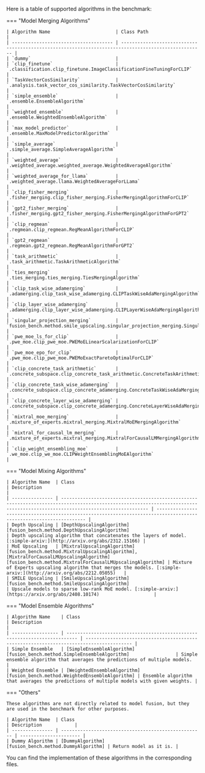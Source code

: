 Here is a table of supported algorithms in the benchmark:

=== "Model Merging Algorithms"

    | Algorithm Name                        | Class Path                                                                                           |
    | ------------------------------------- | ---------------------------------------------------------------------------------------------------- |
    | `dummy`                               |
    | `clip_finetune`                       | `.classification.clip_finetune.ImageClassificationFineTuningForCLIP`                                 |
    | `TaskVectorCosSimilarity`             | `.analysis.task_vector_cos_similarity.TaskVectorCosSimilarity`                                       |
    | `simple_ensemble`                     | `.ensemble.EnsembleAlgorithm`                                                                        |
    | `weighted_ensemble`                   | `.ensemble.WeightedEnsembleAlgorithm`                                                                |
    | `max_model_predictor`                 | `.ensemble.MaxModelPredictorAlgorithm`                                                               |
    | `simple_average`                      | `.simple_average.SimpleAverageAlgorithm`                                                             |
    | `weighted_average`                    | `.weighted_average.weighted_average.WeightedAverageAlgorithm`                                        |
    | `weighted_average_for_llama`          | `.weighted_average.llama.WeightedAverageForLLama`                                                    |
    | `clip_fisher_merging`                 | `.fisher_merging.clip_fisher_merging.FisherMergingAlgorithmForCLIP`                                  |
    | `gpt2_fisher_merging`                 | `.fisher_merging.gpt2_fisher_merging.FisherMergingAlgorithmForGPT2`                                  |
    | `clip_regmean`                        | `.regmean.clip_regmean.RegMeanAlgorithmForCLIP`                                                      |
    | `gpt2_regmean`                        | `.regmean.gpt2_regmean.RegMeanAlgorithmForGPT2`                                                      |
    | `task_arithmetic`                     | `.task_arithmetic.TaskArithmeticAlgorithm`                                                           |
    | `ties_merging`                        | `.ties_merging.ties_merging.TiesMergingAlgorithm`                                                    |
    | `clip_task_wise_adamerging`           | `.adamerging.clip_task_wise_adamerging.CLIPTaskWiseAdaMergingAlgorithm`                              |
    | `clip_layer_wise_adamerging`          | `.adamerging.clip_layer_wise_adamerging.CLIPLayerWiseAdaMergingAlgorithm`                            |
    | `singular_projection_merging`         | `fusion_bench.method.smile_upscaling.singular_projection_merging.SingularProjectionMergingAlgorithm` |
    | `pwe_moe_ls_for_clip`                 | `.pwe_moe.clip_pwe_moe.PWEMoELinearScalarizationForCLIP`                                             |
    | `pwe_moe_epo_for_clip`                | `.pwe_moe.clip_pwe_moe.PWEMoExactParetoOptimalForCLIP`                                               |
    | `clip_concrete_task_arithmetic`       | `.concrete_subspace.clip_concrete_task_arithmetic.ConcreteTaskArithmeticAlgorithmForCLIP`            |
    | `clip_concrete_task_wise_adamerging`  | `.concrete_subspace.clip_concrete_adamerging.ConcreteTaskWiseAdaMergingForCLIP`                      |
    | `clip_concrete_layer_wise_adamerging` | `.concrete_subspace.clip_concrete_adamerging.ConcreteLayerWiseAdaMergingForCLIP`                     |
    | `mixtral_moe_merging`                 | `.mixture_of_experts.mixtral_merging.MixtralMoEMergingAlgorithm`                                     |
    | `mixtral_for_causal_lm_merging`       | `.mixture_of_experts.mixtral_merging.MixtralForCausalLMMergingAlgorithm`                             |
    | `clip_weight_ensembling_moe`          | `.we_moe.clip_we_moe.CLIPWeightEnsemblingMoEAlgorithm`                                               |

=== "Model Mixing Algorithms"

    | Algorithm Name  | Class                                                                                                                                                                        | Description                                                                                                        |
    | --------------- | ---------------------------------------------------------------------------------------------------------------------------------------------------------------------------- | ------------------------------------------------------------------------------------------------------------------ |
    | Depth Upscaling | [DepthUpscalingAlgorithm][fusion_bench.method.DepthUpscalingAlgorithm]                                                                                                       | Depth upscaling algorithm that concatenates the layers of model. [:simple-arxiv:](http://arxiv.org/abs/2312.15166) |
    | MoE Upscaling   | [MixtralUpscalingAlgorithm][fusion_bench.method.MixtralUpscalingAlgorithm], [MixtralForCausalLMUpscalingAlgorithm][fusion_bench.method.MixtralForCausalLMUpscalingAlgorithm] | Mixture of Experts upscaling algorithm that merges the models. [:simple-arxiv:](http://arxiv.org/abs/2212.05055)   |
    | SMILE Upscaling | [SmileUpscalingAlgorithm][fusion_bench.method.SmileUpscalingAlgorithm]                                                                                                       | Upscale models to sparse low-rank MoE model. [:simple-arxiv:](https://arxiv.org/abs/2408.10174)                    |

=== "Model Ensemble Algorithms"

    | Algorithm Name    | Class                                                                      | Description                                                                             |
    | ----------------- | -------------------------------------------------------------------------- | --------------------------------------------------------------------------------------- |
    | Simple Ensemble   | [SimpleEnsembleAlgorithm][fusion_bench.method.SimpleEnsembleAlgorithm]                 | Simple ensemble algorithm that averages the predictions of multiple models.             |
    | Weighted Ensemble | [WeightedEnsembleAlgorithm][fusion_bench.method.WeightedEnsembleAlgorithm] | Ensemble algorithm that averages the predictions of multiple models with given weights. |

=== "Others"

    These algorithms are not directly related to model fusion, but they are used in the benchmark for other purposes.

    | Algorithm Name  | Class                                                | Description            |
    | --------------- | ---------------------------------------------------- | ---------------------- |
    | Dummy Algorithm | [DummyAlgorithm][fusion_bench.method.DummyAlgorithm] | Return model as it is. |


You can find the implementation of these algorithms in the corresponding files.
